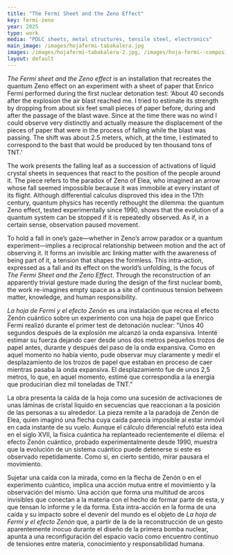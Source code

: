 ```yaml
---
title: "The Fermi Sheet and the Zeno Effect"
key: fermi-zeno
year: 2025
type: work
media: "PDLC sheets, metal structures, tensile steel, electronics"
main_image: /images/hojafermi-tabakalera.jpg
images: /images/hojafermi-tabakalera-2.jpg, /images/hoja-fermi--composicion-con-observador.jpg, /images/hoja-fermi--composicion-con-secuencia.jpg, /images/unct_a_1927627_f0001_oc.jpg, /images/hoja-fermi--animacion.gif, /images/hoja-fermi--detalle-hoja-transparente.jpg,/images/Tabakalera_VisionesCuanticas_AbelardoGil-Fournier_La hojadeFermiyelefectoZenon_3.jpg
layout: default
---
```







<div class="en">
<p>
<em>The Fermi sheet and the Zeno effect</em> is an installation that recreates the quantum Zeno effect on an experiment with a sheet of paper that Enrico Fermi performed during the first nuclear detonation test: ‘About 40 seconds after the explosion the air blast reached me. I tried to estimate its strength by dropping from about six feet small pieces of paper before, during and after the passage of the blast wave. Since at the time there was no wind I could observe very distinctly and actually measure the displacement of the pieces of paper that were in the process of falling while the blast was passing. The shift was about 2.5 meters, which, at the time, I estimated to correspond to the bast that would be produced by ten thousand tons of TNT.'
</p>
<p>
The work presents the falling leaf as a succession of activations of liquid crystal sheets in sequences that react to the position of the people around it. The piece refers to the paradox of Zeno of Elea, who imagined an arrow whose fall seemed impossible because it was immobile at every instant of its flight. Although differential calculus disproved this idea in the 17th century, quantum physics has recently rethought the dilemma: the quantum Zeno effect, tested experimentally since 1990, shows that the evolution of a quantum system can be stopped if it is repeatedly observed. As if, in a certain sense, observation paused movement.
</p>
<p>
To hold a fall in one’s gaze—whether in Zeno’s arrow paradox or a quantum experiment—implies a reciprocal relationship between motion and the act of observing it. It forms an invisible arc linking matter with the awareness of being part of it, a tension that shapes the formless. This intra-action, expressed as a fall and its effect on the world’s unfolding, is the focus of <em>The Fermi Sheet and the Zeno Effect</em>. Through the reconstruction of an apparently trivial gesture made during the design of the first nuclear bomb, the work re-imagines empty space as a site of continuous tension between matter, knowledge, and human responsibility.
</p>
</div>

<div class="es">
<p>
<em>La hoja de Fermi y el efecto Zenón</em> es una instalación que recrea el efecto Zenón cuántico sobre un experimento con una hoja de papel que Enrico Fermi realizó durante el primer test de detonación nuclear: "Unos 40 segundos después de la explosión me alcanzó la onda expansiva. Intenté estimar su fuerza dejando caer desde unos dos metros pequeños trozos de papel antes, durante y después del paso de la onda expansiva. Como en aquel momento no había viento, pude observar muy claramente y medir el desplazamiento de los trozos de papel que estaban en proceso de caer mientras pasaba la onda expansiva. El desplazamiento fue de unos 2,5 metros, lo que, en aquel momento, estimé que correspondía a la energía que producirían diez mil toneladas de TNT."
</p>
<p>
La obra presenta la caída de la hoja como una sucesión de activaciones de unas láminas de cristal líquido en secuencias que reaccionan a la posición de las personas a su alrededor. La pieza remite a la paradoja de Zenón de Elea, quien imaginó una flecha cuya caída parecía imposible al estar inmóvil en cada instante de su vuelo. Aunque el cálculo diferencial refutó esta idea en el siglo XVII, la física cuántica ha replanteado recientemente el dilema: el efecto Zenón cuántico, probado experimentalmente desde 1990, muestra que la evolución de un sistema cuántico puede detenerse si este es observado repetidamente. Como si, en cierto sentido, mirar pausara el movimiento.
</p>
<p>
Sujetar una caída con la mirada, como en la flecha de Zenón o en el experimento cuántico, implica una acción mutua entre el movimiento y la observación del mismo. Una acción que forma una multitud de arcos invisibles que conectan a la materia con el hecho de formar parte de esta, y que tensan lo informe y le da forma. Esta intra-acción en la forma de una caída y su impacto sobre el devenir del mundo es el objeto de <em>La hoja de Fermi y el efecto Zenón</em> que, a partir de la de la reconstrucción de un gesto aparentemente inocuo durante el diseño de la primera bomba nuclear, apunta a una reconfiguración del espacio vacío como encuentro continuo de tensiones entre materia, conocimiento y responsabilidad humana.
</p>
</div>